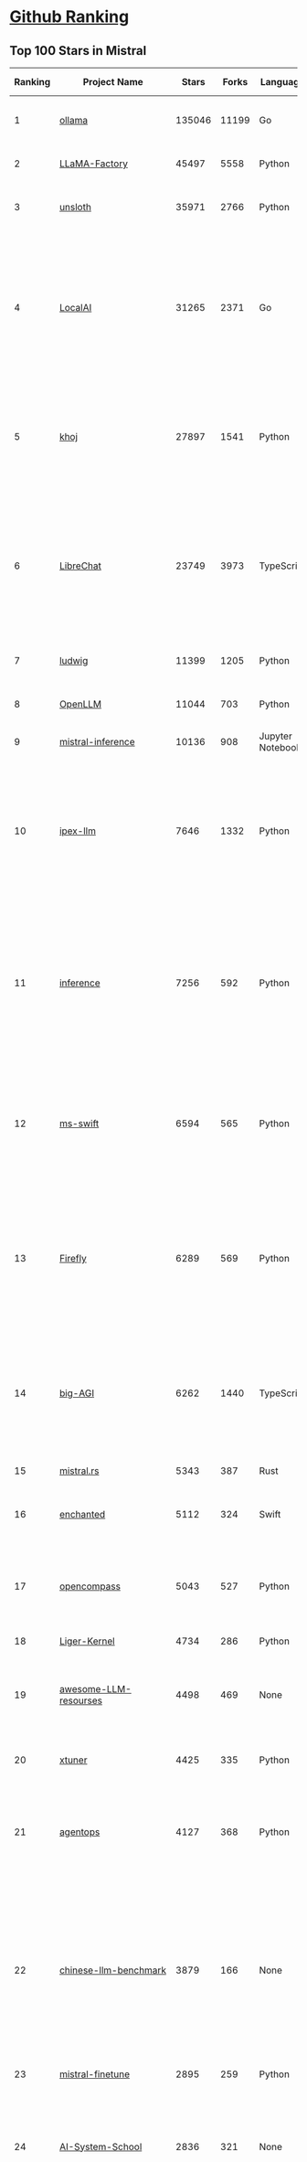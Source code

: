 [Github Ranking](../README.md)
==========

## Top 100 Stars in Mistral

| Ranking | Project Name | Stars | Forks | Language | Open Issues | Description | Last Commit |
| ------- | ------------ | ----- | ----- | -------- | ----------- | ----------- | ----------- |
| 1 | [ollama](https://github.com/ollama/ollama) | 135046 | 11199 | Go | 1465 | Get up and running with Llama 3.3, DeepSeek-R1, Phi-4, Gemma 3, and other large language models. | 2025-03-28T00:05:28Z |
| 2 | [LLaMA-Factory](https://github.com/hiyouga/LLaMA-Factory) | 45497 | 5558 | Python | 410 | Unified Efficient Fine-Tuning of 100+ LLMs & VLMs (ACL 2024) | 2025-03-27T09:06:40Z |
| 3 | [unsloth](https://github.com/unslothai/unsloth) | 35971 | 2766 | Python | 915 | Finetune Llama 3.3, DeepSeek-R1, Gemma 3 & Reasoning LLMs 2x faster with 70% less memory! 🦥 | 2025-03-27T07:26:19Z |
| 4 | [LocalAI](https://github.com/mudler/LocalAI) | 31265 | 2371 | Go | 416 | :robot: The free, Open Source alternative to OpenAI, Claude and others. Self-hosted and local-first. Drop-in replacement for OpenAI,  running on consumer-grade hardware. No GPU required. Runs gguf, transformers, diffusers and many more models architectures. Features: Generate Text, Audio, Video, Images, Voice Cloning, Distributed, P2P inference | 2025-03-27T23:32:33Z |
| 5 | [khoj](https://github.com/khoj-ai/khoj) | 27897 | 1541 | Python | 69 | Your AI second brain. Self-hostable. Get answers from the web or your docs. Build custom agents, schedule automations, do deep research. Turn any online or local LLM into your personal, autonomous AI (gpt, claude, gemini, llama, qwen, mistral). Get started - free. | 2025-03-27T20:52:00Z |
| 6 | [LibreChat](https://github.com/danny-avila/LibreChat) | 23749 | 3973 | TypeScript | 137 | Enhanced ChatGPT Clone: Features Agents, DeepSeek, Anthropic, AWS, OpenAI, Assistants API, Azure, Groq, o1, GPT-4o, Mistral, OpenRouter, Vertex AI, Gemini, Artifacts, AI model switching, message search, Code Interpreter, langchain, DALL-E-3, OpenAPI Actions, Functions, Secure Multi-User Auth, Presets, open-source for self-hosting. Active project. | 2025-03-27T22:30:38Z |
| 7 | [ludwig](https://github.com/ludwig-ai/ludwig) | 11399 | 1205 | Python | 38 | Low-code framework for building custom LLMs, neural networks, and other AI models | 2025-03-03T20:40:07Z |
| 8 | [OpenLLM](https://github.com/bentoml/OpenLLM) | 11044 | 703 | Python | 0 | Run any open-source LLMs, such as DeepSeek and Llama, as OpenAI compatible API endpoint in the cloud. | 2025-03-24T19:08:56Z |
| 9 | [mistral-inference](https://github.com/mistralai/mistral-inference) | 10136 | 908 | Jupyter Notebook | 121 | Official inference library for Mistral models | 2025-03-20T15:03:08Z |
| 10 | [ipex-llm](https://github.com/intel/ipex-llm) | 7646 | 1332 | Python | 1110 | Accelerate local LLM inference and finetuning (LLaMA, Mistral, ChatGLM, Qwen, DeepSeek, Mixtral, Gemma, Phi, MiniCPM, Qwen-VL, MiniCPM-V, etc.) on Intel XPU (e.g., local PC with iGPU and NPU, discrete GPU such as Arc, Flex and Max); seamlessly integrate with llama.cpp, Ollama, HuggingFace, LangChain, LlamaIndex, vLLM, DeepSpeed, Axolotl, etc. | 2025-03-28T00:13:54Z |
| 11 | [inference](https://github.com/xorbitsai/inference) | 7256 | 592 | Python | 160 | Replace OpenAI GPT with another LLM in your app by changing a single line of code. Xinference gives you the freedom to use any LLM you need. With Xinference, you're empowered to run inference with any open-source language models, speech recognition models, and multimodal models, whether in the cloud, on-premises, or even on your laptop. | 2025-03-27T14:25:47Z |
| 12 | [ms-swift](https://github.com/modelscope/ms-swift) | 6594 | 565 | Python | 487 | Use PEFT or Full-parameter to finetune 500+ LLMs (Qwen2.5, InternLM3, GLM4, Llama3.3, Mistral, Yi1.5, Baichuan2, DeepSeek-R1, ...) and 200+ MLLMs (Qwen2.5-VL, Qwen2-Audio, Llama3.2-Vision, Llava, InternVL2.5, MiniCPM-V-2.6, GLM4v, Xcomposer2.5, Yi-VL, DeepSeek-VL2, Phi3.5-Vision, GOT-OCR2, ...). | 2025-03-28T03:21:52Z |
| 13 | [Firefly](https://github.com/yangjianxin1/Firefly) | 6289 | 569 | Python | 204 | Firefly: 大模型训练工具，支持训练Qwen2.5、Qwen2、Yi1.5、Phi-3、Llama3、Gemma、MiniCPM、Yi、Deepseek、Orion、Xverse、Mixtral-8x7B、Zephyr、Mistral、Baichuan2、Llma2、Llama、Qwen、Baichuan、ChatGLM2、InternLM、Ziya2、Vicuna、Bloom等大模型 | 2024-10-24T02:27:42Z |
| 14 | [big-AGI](https://github.com/enricoros/big-AGI) | 6262 | 1440 | TypeScript | 232 | AI suite powered by state-of-the-art models and providing advanced AI/AGI functions. It features AI personas, AGI functions, multi-model chats, text-to-image, voice, response streaming, code highlighting and execution, PDF import, presets for developers, much more. Deploy on-prem or in the cloud. | 2025-03-27T20:30:49Z |
| 15 | [mistral.rs](https://github.com/EricLBuehler/mistral.rs) | 5343 | 387 | Rust | 106 | Blazingly fast LLM inference. | 2025-03-28T02:32:05Z |
| 16 | [enchanted](https://github.com/gluonfield/enchanted) | 5112 | 324 | Swift | 89 | Enchanted is iOS and macOS app for chatting with private self hosted language models such as Llama2, Mistral or Vicuna using Ollama. | 2025-03-19T20:19:21Z |
| 17 | [opencompass](https://github.com/open-compass/opencompass) | 5043 | 527 | Python | 286 | OpenCompass is an LLM evaluation platform, supporting a wide range of models (Llama3, Mistral, InternLM2,GPT-4,LLaMa2, Qwen,GLM, Claude, etc) over 100+ datasets. | 2025-03-25T09:57:11Z |
| 18 | [Liger-Kernel](https://github.com/linkedin/Liger-Kernel) | 4734 | 286 | Python | 52 | Efficient Triton Kernels for LLM Training | 2025-03-28T00:02:12Z |
| 19 | [awesome-LLM-resourses](https://github.com/WangRongsheng/awesome-LLM-resourses) | 4498 | 469 | None | 0 | 🧑‍🚀 全世界最好的LLM资料总结（数据处理、模型训练、模型部署、o1 模型、MCP、小语言模型、视觉语言模型） \| Summary of the world's best LLM resources.  | 2025-03-28T01:24:59Z |
| 20 | [xtuner](https://github.com/InternLM/xtuner) | 4425 | 335 | Python | 214 | An efficient, flexible and full-featured toolkit for fine-tuning LLM (InternLM2, Llama3, Phi3, Qwen, Mistral, ...) | 2025-03-27T11:26:02Z |
| 21 | [agentops](https://github.com/AgentOps-AI/agentops) | 4127 | 368 | Python | 87 | Python SDK for AI agent monitoring, LLM cost tracking, benchmarking, and more. Integrates with most LLMs and agent frameworks including OpenAI Agents SDK, CrewAI, Langchain, Autogen, AG2, and CamelAI | 2025-03-28T02:05:04Z |
| 22 | [chinese-llm-benchmark](https://github.com/jeinlee1991/chinese-llm-benchmark) | 3879 | 166 | None | 28 | 目前已囊括203个大模型，覆盖chatgpt、gpt-4o、o3-mini、谷歌gemini、Claude3.5、智谱GLM-Zero、文心一言、qwen-max、百川、讯飞星火、商汤senseChat、minimax等商用模型， 以及DeepSeek-R1、qwq-32b、deepseek-v3、qwen2.5、llama3.3、phi-4、glm4、gemma3、mistral、书生internLM2.5等开源大模型。不仅提供能力评分排行榜，也提供所有模型的原始输出结果！ | 2025-03-27T10:54:46Z |
| 23 | [mistral-finetune](https://github.com/mistralai/mistral-finetune) | 2895 | 259 | Python | 32 | None | 2024-09-13T09:53:13Z |
| 24 | [AI-System-School](https://github.com/HuaizhengZhang/AI-System-School) | 2836 | 321 | None | 12 | 🚀 Awesome System for Machine Learning ⚡️ AI System Papers and Industry Practice. ⚡️ System for Machine Learning, LLM (Large Language Model), GenAI (Generative AI). 🍻 OSDI, NSDI, SIGCOMM, SoCC, MLSys, etc. 🗃️ Llama3, Mistral, etc. 🧑‍💻 Video Tutorials.  | 2024-08-14T05:12:47Z |
| 25 | [paperless-ai](https://github.com/clusterzx/paperless-ai) | 2783 | 101 | JavaScript | 10 | An automated document analyzer for Paperless-ngx using OpenAI API, Ollama, Deepseek-r1, Azure and all OpenAI API compatible Services to automatically analyze and tag your documents. | 2025-03-21T19:24:53Z |
| 26 | [xTuring](https://github.com/stochasticai/xTuring) | 2640 | 206 | Python | 10 | Build, customize and control you own LLMs. From data pre-processing to fine-tuning, xTuring provides an easy way to personalize open-source LLMs. Join our discord community: https://discord.gg/TgHXuSJEk6 | 2024-09-23T09:40:48Z |
| 27 | [lsp-ai](https://github.com/SilasMarvin/lsp-ai) | 2626 | 92 | Rust | 27 | LSP-AI is an open-source language server that serves as a backend for AI-powered functionality, designed to assist and empower software engineers, not replace them. | 2025-01-07T22:17:38Z |
| 28 | [secret-llama](https://github.com/abi/secret-llama) | 2605 | 164 | TypeScript | 18 | Fully private LLM chatbot that runs entirely with a browser with no server needed. Supports Mistral and LLama 3. | 2024-06-05T02:04:17Z |
| 29 | [elia](https://github.com/darrenburns/elia) | 2082 | 130 | Python | 12 | A snappy, keyboard-centric terminal user interface for interacting with large language models. Chat with ChatGPT, Claude, Llama 3, Phi 3, Mistral, Gemma and more. | 2024-10-10T19:12:52Z |
| 30 | [OnnxStream](https://github.com/vitoplantamura/OnnxStream) | 1927 | 89 | C++ | 54 | Lightweight inference library for ONNX files, written in C++. It can run Stable Diffusion XL 1.0 on a RPI Zero 2 (or in 298MB of RAM) but also Mistral 7B on desktops and servers. ARM, x86, WASM, RISC-V supported. Accelerated by XNNPACK. | 2025-03-18T05:20:30Z |
| 31 | [maid](https://github.com/Mobile-Artificial-Intelligence/maid) | 1903 | 209 | Dart | 11 | Maid is a cross-platform Flutter app for interfacing with GGUF / llama.cpp models locally, and with Ollama and OpenAI models remotely.  | 2025-03-28T02:38:33Z |
| 32 | [floneum](https://github.com/floneum/floneum) | 1804 | 93 | Rust | 39 | Instant, controllable, local pre-trained AI models in Rust | 2025-03-26T22:24:09Z |
| 33 | [Ollamac](https://github.com/kevinhermawan/Ollamac) | 1748 | 95 | Swift | 35 | Mac app for Ollama | 2025-03-12T22:28:22Z |
| 34 | [dialoqbase](https://github.com/n4ze3m/dialoqbase) | 1744 | 275 | TypeScript | 39 | Create chatbots with ease | 2024-10-15T14:24:20Z |
| 35 | [json_repair](https://github.com/mangiucugna/json_repair) | 1647 | 81 | Python | 0 | A python module to repair invalid JSON from LLMs | 2025-03-19T12:21:14Z |
| 36 | [papersgpt-for-zotero](https://github.com/papersgpt/papersgpt-for-zotero) | 1432 | 47 | JavaScript | 36 | Zotero chat PDF with AI, DeepSeek, GPT 4.5, ChatGPT, Claude, Gemini | 2025-03-26T02:05:15Z |
| 37 | [search2ai](https://github.com/fatwang2/search2ai) | 1258 | 192 | JavaScript | 17 | Help your LLMs online | 2025-02-19T16:26:01Z |
| 38 | [modelfusion](https://github.com/vercel/modelfusion) | 1244 | 88 | TypeScript | 33 | The TypeScript library for building AI applications. | 2024-07-19T15:17:19Z |
| 39 | [aws-genai-llm-chatbot](https://github.com/aws-samples/aws-genai-llm-chatbot) | 1205 | 367 | TypeScript | 23 | A modular and comprehensive solution to deploy a Multi-LLM and Multi-RAG powered chatbot (Amazon Bedrock, Anthropic, HuggingFace, OpenAI, Meta, AI21, Cohere, Mistral) using AWS CDK on AWS | 2025-03-25T14:53:11Z |
| 40 | [nextjs-ollama-llm-ui](https://github.com/jakobhoeg/nextjs-ollama-llm-ui) | 1164 | 282 | TypeScript | 13 | Fully-featured web interface for Ollama LLMs | 2025-02-04T19:07:06Z |
| 41 | [gp.nvim](https://github.com/Robitx/gp.nvim) | 1099 | 93 | Lua | 41 | Gp.nvim (GPT prompt) Neovim AI plugin: ChatGPT sessions & Instructable text/code operations & Speech to text [OpenAI, Ollama, Anthropic, ..] | 2024-09-23T12:32:50Z |
| 42 | [bedrock-claude-chat](https://github.com/aws-samples/bedrock-claude-chat) | 1071 | 396 | TypeScript | 112 | AWS-native chatbot using Bedrock + Claude (+Nova and Mistral) | 2025-03-28T00:51:58Z |
| 43 | [poe-api-wrapper](https://github.com/snowby666/poe-api-wrapper) | 1067 | 139 | Python | 27 | 👾 A Python API wrapper for Poe.com. With this, you will have free access to GPT-4, Claude, Llama, Gemini, Mistral and more! 🚀 | 2025-03-07T20:07:31Z |
| 44 | [LLM-Prompt-Library](https://github.com/abilzerian/LLM-Prompt-Library) | 1064 | 112 | Python | 0 | My personal prompt library for various LLMs + scripts & tools. Suitable for models from Deepseek, OpenAI, Claude, Meta, Mistral, Google, Grok, and others. | 2025-03-18T17:04:23Z |
| 45 | [chatd](https://github.com/BruceMacD/chatd) | 1018 | 70 | JavaScript | 26 | Chat with your documents using local AI | 2024-07-06T01:21:36Z |
| 46 | [BaseAI](https://github.com/LangbaseInc/BaseAI) | 992 | 83 | TypeScript | 4 | BaseAI — The Web AI Framework. The easiest way to build serverless autonomous AI agents with memory. Start building local-first, agentic pipes, tools, and memory. Deploy serverless with one command. | 2025-02-25T11:30:28Z |
| 47 | [RisuAI](https://github.com/kwaroran/RisuAI) | 950 | 163 | TypeScript | 61 | Make your own story. User-friendly software for LLM roleplaying | 2025-03-26T11:53:22Z |
| 48 | [graphrag-local-ollama](https://github.com/TheAiSingularity/graphrag-local-ollama) | 941 | 151 | Python | 43 | Local models support for Microsoft's graphrag using ollama (llama3, mistral, gemma2 phi3)- LLM & Embedding extraction | 2024-09-30T02:43:30Z |
| 49 | [ai-dev-gallery](https://github.com/microsoft/ai-dev-gallery) | 926 | 112 | C# | 40 | An open-source project for Windows developers to learn how to add AI with local models and APIs to Windows apps. | 2025-03-27T21:01:53Z |
| 50 | [generative-ai-use-cases-jp](https://github.com/aws-samples/generative-ai-use-cases-jp) | 869 | 206 | TypeScript | 90 | すぐに業務活用できるビジネスユースケース集付きの安全な生成AIアプリ実装 | 2025-03-27T12:28:18Z |
| 51 | [witsy](https://github.com/nbonamy/witsy) | 820 | 60 | TypeScript | 6 | Witsy: desktop AI assistant | 2025-03-27T22:15:15Z |
| 52 | [MixtralKit](https://github.com/open-compass/MixtralKit) | 767 | 80 | Python | 12 | A toolkit for inference and evaluation of 'mixtral-8x7b-32kseqlen' from Mistral AI | 2023-12-15T19:10:55Z |
| 53 | [fine-tune-mistral](https://github.com/abacaj/fine-tune-mistral) | 709 | 63 | Python | 3 | Fine-tune mistral-7B on 3090s, a100s, h100s | 2023-10-11T17:25:59Z |
| 54 | [mistral-common](https://github.com/mistralai/mistral-common) | 704 | 78 | Python | 17 | None | 2025-03-19T22:27:53Z |
| 55 | [web-llm-chat](https://github.com/mlc-ai/web-llm-chat) | 696 | 118 | TypeScript | 9 | Chat with AI large language models running natively in your browser. Enjoy private, server-free, seamless AI conversations. | 2025-01-29T19:23:34Z |
| 56 | [Hexabot](https://github.com/Hexastack/Hexabot) | 683 | 120 | TypeScript | 123 | Hexabot is an open-source AI chatbot / agent builder. It allows you to create and manage multi-channel and multilingual chatbots / agents with ease.  | 2025-03-27T13:51:24Z |
| 57 | [tt-metal](https://github.com/tenstorrent/tt-metal) | 679 | 123 | C++ | 2172 | :metal: TT-NN operator library, and TT-Metalium low level kernel programming model. | 2025-03-28T03:34:31Z |
| 58 | [ComfyUI-IF_AI_tools](https://github.com/if-ai/ComfyUI-IF_AI_tools) | 617 | 47 | Python | 50 | ComfyUI-IF_AI_tools is a set of custom nodes for ComfyUI that allows you to generate prompts using a local Large Language Model (LLM) via Ollama. This tool enables you to enhance your image generation workflow by leveraging the power of language models. | 2025-03-09T09:11:32Z |
| 59 | [llm-finetuning](https://github.com/modal-labs/llm-finetuning) | 573 | 89 | Python | 3 | Guide for fine-tuning Llama/Mistral/CodeLlama models and more | 2024-08-28T10:44:08Z |
| 60 | [client-python](https://github.com/mistralai/client-python) | 571 | 119 | Python | 13 | Python client library for Mistral AI platform | 2025-03-26T15:19:38Z |
| 61 | [Owl](https://github.com/OwlAIProject/Owl) | 570 | 56 | Python | 6 | A personal wearable AI that runs locally | 2024-03-17T06:37:26Z |
| 62 | [mistral](https://github.com/stanford-crfm/mistral) | 569 | 52 | Python | 18 | Mistral: A strong, northwesterly wind: Framework for transparent and accessible large-scale language model training, built with Hugging Face 🤗  Transformers. | 2023-11-10T02:55:18Z |
| 63 | [parrot.nvim](https://github.com/frankroeder/parrot.nvim) | 549 | 35 | Lua | 3 | parrot.nvim 🦜 - the plugin that brings stochastic parrots to Neovim. | 2025-03-18T11:57:54Z |
| 64 | [BambooAI](https://github.com/pgalko/BambooAI) | 541 | 54 | Python | 11 | A Python library powered by Language Models (LLMs) for conversational data discovery and analysis. | 2025-03-02T07:52:21Z |
| 65 | [ai-commits-intellij-plugin](https://github.com/Blarc/ai-commits-intellij-plugin) | 529 | 41 | Kotlin | 23 | AI Commits for IntelliJ based IDEs/Android Studio. | 2025-03-23T15:56:46Z |
| 66 | [llmcord](https://github.com/jakobdylanc/llmcord) | 506 | 100 | Python | 2 | Make Discord your LLM frontend ● Supports any OpenAI compatible API (Ollama, LM Studio, vLLM, OpenRouter, xAI, Mistral, Groq and more) | 2025-03-27T12:54:57Z |
| 67 | [rag-chatbot](https://github.com/datvodinh/rag-chatbot) | 493 | 74 | Python | 6 |  Chat with multiple PDFs locally | 2024-10-11T04:30:01Z |
| 68 | [embedJs](https://github.com/llm-tools/embedJs) | 479 | 53 | TypeScript | 26 | A NodeJS RAG framework to easily work with LLMs and embeddings | 2025-02-14T10:53:44Z |
| 69 | [helix](https://github.com/helixml/helix) | 474 | 48 | Go | 124 | 🧬 Helix is a private GenAI stack for building AI applications with declarative pipelines, knowledge (RAG), API bindings, and first-class testing. | 2025-03-27T12:11:19Z |
| 70 | [ollama-voice-mac](https://github.com/apeatling/ollama-voice-mac) | 467 | 54 | Python | 8 | Mac compatible Ollama Voice | 2024-03-26T14:49:04Z |
| 71 | [aikit](https://github.com/sozercan/aikit) | 437 | 36 | Go | 20 | 🏗️ Fine-tune, build, and deploy open-source LLMs easily! | 2025-03-24T02:28:08Z |
| 72 | [obsidian-bmo-chatbot](https://github.com/longy2k/obsidian-bmo-chatbot) | 433 | 60 | TypeScript | 45 | Generate and brainstorm ideas while creating your notes using Large Language Models (LLMs) from Ollama, LM Studio, Anthropic, Google Gemini, Mistral AI, OpenAI, and more for Obsidian. | 2024-09-12T04:07:29Z |
| 73 | [mlx-llm](https://github.com/riccardomusmeci/mlx-llm) | 432 | 30 | Python | 0 | Large Language Models (LLMs) applications and tools running on Apple Silicon in real-time with Apple MLX. | 2025-01-29T07:13:07Z |
| 74 | [LESS](https://github.com/princeton-nlp/LESS) | 424 | 41 | Jupyter Notebook | 15 | [ICML 2024] LESS: Selecting Influential Data for Targeted Instruction Tuning | 2024-10-20T03:11:58Z |
| 75 | [bolna](https://github.com/voxos-ai/bolna) | 416 | 112 | Python | 28 | End-to-end platform for building voice first multimodal agents | 2024-10-28T05:40:38Z |
| 76 | [DevoxxGenieIDEAPlugin](https://github.com/devoxx/DevoxxGenieIDEAPlugin) | 405 | 47 | Java | 42 | DevoxxGenie is a plugin for IntelliJ IDEA that uses local LLM's (Ollama, LMStudio, GPT4All, Jan and Llama.cpp) and Cloud based LLMs to help review, test, explain your project code. | 2025-03-26T08:01:22Z |
| 77 | [xllm](https://github.com/BobaZooba/xllm) | 400 | 21 | Python | 6 | 🦖 X—LLM: Cutting Edge & Easy LLM Finetuning | 2024-01-17T16:43:39Z |
| 78 | [fltr](https://github.com/moritztng/fltr) | 380 | 8 | Rust | 1 | Like grep but for natural language questions. Based on Mistral 7B or Mixtral 8x7B. | 2024-03-13T11:39:01Z |
| 79 | [GPTPortal](https://github.com/Zaki-1052/GPTPortal) | 366 | 65 | JavaScript | 2 | A feature-rich portal to chat with GPT-4, Claude, Gemini, Mistral, & OpenAI Assistant APIs via a lightweight Node.js web app; supports customizable multimodality for voice, images, & files. | 2025-03-07T19:37:35Z |
| 80 | [edgen](https://github.com/edgenai/edgen) | 356 | 16 | Rust | 23 | ⚡  Edgen: Local, private GenAI server alternative to OpenAI. No GPU required. Run AI models locally: LLMs (Llama2, Mistral, Mixtral...), Speech-to-text (whisper) and many others. | 2024-05-23T14:21:38Z |
| 81 | [NeuralFlow](https://github.com/valine/NeuralFlow) | 345 | 15 | Python | 4 | Visualize the intermediate output of Mistral 7B | 2025-01-22T11:25:17Z |
| 82 | [ai_automation_suggester](https://github.com/ITSpecialist111/ai_automation_suggester) | 344 | 12 | Python | 5 | This custom Home Assistant integration automatically scans your entities, detects new devices, and uses AI (via cloud and local APIs) to suggest tailored automations. It supports multiple AI providers, including OpenAI, Anthropic, Google, Groq, LocalAI, Mistral and Ollama. The integration provides automation suggestions via HASS notifications | 2025-03-09T20:09:18Z |
| 83 | [KVQuant](https://github.com/SqueezeAILab/KVQuant) | 337 | 30 | Python | 14 | [NeurIPS 2024] KVQuant: Towards 10 Million Context Length LLM Inference with KV Cache Quantization | 2024-08-13T11:19:28Z |
| 84 | [LLaMa2lang](https://github.com/AI-Commandos/LLaMa2lang) | 300 | 34 | Python | 0 | Convenience scripts to finetune (chat-)LLaMa3 and other models for any language | 2024-06-17T14:00:13Z |
| 85 | [airunner](https://github.com/Capsize-Games/airunner) | 300 | 24 | Python | 29 | Stable Diffusion and LLMs offline on your own hardware | 2025-03-27T21:55:24Z |
| 86 | [mistral](https://github.com/openstack/mistral) | 291 | 118 | Python | 0 | Workflow Service for OpenStack. Mirror of code maintained at opendev.org. | 2025-03-18T23:37:58Z |
| 87 | [OllamaKit](https://github.com/kevinhermawan/OllamaKit) | 283 | 29 | Swift | 5 | Ollama client for Swift | 2025-03-09T22:20:34Z |
| 88 | [nanodl](https://github.com/HMUNACHI/nanodl) | 283 | 10 | Python | 2 | A Jax-based library for designing and training transformer models from scratch. | 2024-08-28T21:24:22Z |
| 89 | [simple-openai](https://github.com/sashirestela/simple-openai) | 279 | 30 | Java | 6 | A Java library to use the OpenAI Api in the simplest possible way. | 2025-03-22T20:52:57Z |
| 90 | [yalm](https://github.com/andrewkchan/yalm) | 274 | 27 | C++ | 1 | Yet Another Language Model: LLM inference in C++/CUDA, no libraries except for I/O | 2025-01-15T07:22:42Z |
| 91 | [llm-mistral-invoice-cpu](https://github.com/katanaml/llm-mistral-invoice-cpu) | 266 | 62 | Python | 0 | Data extraction with LLM on CPU | 2024-03-26T05:44:59Z |
| 92 | [Heat](https://github.com/nathanborror/Heat) | 260 | 17 | Swift | 4 | An LLM agnostic desktop and mobile client. | 2025-03-27T17:07:05Z |
| 93 | [aicommit2](https://github.com/tak-bro/aicommit2) | 255 | 20 | TypeScript | 7 | A Reactive CLI that generates git commit messages with Ollama, ChatGPT, Gemini, Claude, Mistral and other AI | 2025-03-27T05:44:37Z |
| 94 | [unsaged](https://github.com/jorge-menjivar/unsaged) | 255 | 78 | TypeScript | 15 | Open source chat kit engineered for seamless interaction with AI models. | 2025-02-25T18:02:25Z |
| 95 | [ai-playground](https://github.com/rokbenko/ai-playground) | 243 | 56 | Python | 0 | Code from tutorials presented on the "Code AI with Rok" YouTube channel | 2025-03-25T12:11:24Z |
| 96 | [inferflow](https://github.com/inferflow/inferflow) | 238 | 25 | C++ | 8 | Inferflow is an efficient and highly configurable inference engine for large language models (LLMs). | 2024-03-15T06:52:33Z |
| 97 | [companion-vscode](https://github.com/quack-ai/companion-vscode) | 231 | 12 | TypeScript | 3 | VSCode extension of Quack Companion 💻 Turn your team insights into a portable plug-and-play context for code generation. Alternative to GitHub Copilot powered by OSS LLMs (Mistral, Gemma, etc.), served with Ollama. | 2024-10-01T04:06:14Z |
| 98 | [TPU-Alignment](https://github.com/Locutusque/TPU-Alignment) | 230 | 25 | Jupyter Notebook | 0 | Fully fine-tune large models like Mistral, Llama-2-13B, or Qwen-14B completely for free | 2024-10-31T20:34:59Z |
| 99 | [ProX](https://github.com/GAIR-NLP/ProX) | 229 | 18 | Python | 2 | Offical Repo for "Programming Every Example: Lifting Pre-training Data Quality Like Experts at Scale" | 2025-02-16T07:59:43Z |
| 100 | [ollama-ai](https://github.com/gbaptista/ollama-ai) | 227 | 8 | Ruby | 0 | A Ruby gem for interacting with Ollama's API that allows you to run open source AI LLMs (Large Language Models) locally. | 2024-07-21T11:13:36Z |


